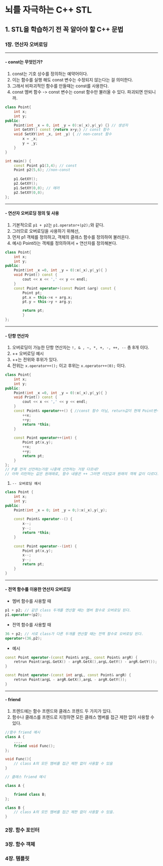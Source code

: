 # 뇌를 자극하는 C++ STL
## 1. STL을 학습하기 전 꼭 알아야 할 C++ 문법

### 1장. 연산자 오버로딩
- - -
#### - const는 무엇인가?
1. const는 기호 상수를 정의하는 예약어이다.
2. 이는 함수를 실행 해도 const 변수는 수정되지 않는다는 걸 의미한다.
3. 그래서 비파괴적인 함수를 만들때는 const를 사용한다.
4. const 멤버 함수 -> const 변수는 const 함수만 불러올 수 있다. 파괴되면 안되니까.

```cpp
class Point{
	int x;
    int y;
public:
	Point(int _x = 0, int _y = 0):x(_x),y(_y) {} // 생성자
	int GetXY() const {return x+y;} // const 함수
    void SetXY(int _x, int _y) { // non-const 함수
    	x = _x;
        y = _y;
    }
}

int main() {
	const Point p1(3,4); // const
    Point p2(5,6); //non-const
    
    p1.GetXY();
    p2.GetXY();
    p1.SetXY(0,0); // 에러
    p2.SetXY(0,0); 
};
```
- - -
#### - 연산자 오버로딩 정의 및 사용
1. 기본적으로 `p1 + p2`는 `p1.operator+(p2);`와 같다.
2. 그러므로 오버로딩을 사용하기 위해선,
3. 먼저 p1 객체를 정의하고, 객체의 클래스 함수를 정의하여 불러온다.
4. 예시) Point라는 객체를 정의하여서 + 연산자를 정의해본다.

```cpp
class Point{
    int x;
    int y;
public:
    Point(int _x =0, int _y = 0):x(_x),y(_y){ }
    void Print() const {
        cout << x << ',' << y << endl;
    }
    const Point operator+(const Point &arg) const {
        Point pt;
        pt.x = this->x + arg.x;
        pt.y = this->y + arg.y;

        return pt;
        }
};
```
    
- - -
#### - 단항 연산자
1. 오버로딩이 가능한 단항 연산자는 `!, & , ~, *, +, -, ++, --` 총 8개 이다.
2. ++ 오버로딩 예시
3. ++는 전위와 후위가 있다.
4. 전위는 `x.operator++();` 이고 후위는 `x.operator++(0);` 이다.

```cpp
class Point{
    int x;
    int y;
public:
    Point(int _x =0, int _y = 0):x(_x),y(_y){ }
    void Print() const {
        cout << x << ',' << y << endl;
    }
    const Point& operator++() { //const 함수 아님, return값이 현재 Point변수의 주소의 const
    	++x;
        ++y;
        return *this;
    }
    
    const Point operator++(int) {
    	Point pt(x,y);
        ++x;
        ++y;
        return pt;
    }
};
// P를 먼저 선언하는거랑 나중에 선언하는 거랑 다르네?
// 아하 리턴하는 값은 원래래로, 함수 내용은 ++ 그러면 리턴값과 원래의 객체 값이 다르다.
```

1. `-- 오버로딩 예시`

```cpp
class Point {
	int x;
    int y;
public:
	Point(int _x = 0; int _y = 0;):x(_x),y(_y);
	
    const Point& operator--() {
    	x--;
        y--;
        return *this;
    }
    
    const Point operator--(int) {
    	Point pt(x,y);
        x--;
        y--;
        return pt;
    }
}
```
- - -
#### - 전역 함수를 이용한 연산자 오버로딩
- 멤버 함수를 사용할 때

```cpp
p1 + p2; // 같은 class 두개를 연산할 때는 멤버 함수로 오버로딩 된다.
p1.operator+(p2);
```

- 전역 함수를 사용할 때

```cpp
36 + p2; // 서로 class가 다른 두개를 연산할 때는 전역 함수로 오버로딩 된다.
operator+(36,p2);
```

- 예시

```cpp
const Point operator-(const Point& argL, const Point& argR) {
	retrun Point(argL.GetX() - argR.GetX(),argL.GetY() - argR.GetY());
}

const Point operator-(const int argL, const Point& argR) {
	retrun Point(argL - argR.GetX(),argL - argR.GetY());
}
```
- - -
#### - friend
1. 프렌드에는 함수 프렌드와 클래스 프렌드 두 가지가 있다.
2. 함수나 클래스를 프렌드로 지정하면 모든 클래스 멤버를 접근 제한 없이 사용할 수 있다.

```cpp
//함수 friend 예시
class A {
	,,,,
    friend void Func();
};

void Func(){
	// class A의 모든 멤버를 접근 제한 없이 사용할 수 있음
}

// 클래스 friend 예시

class A {

	friend class B;
};

class B {
	// class A의 모든 멤버를 접근 제한 없이 사용할 수 있음.
}
```

### 2장. 함수 포인터
### 3장. 함수 객체
### 4장. 템플릿